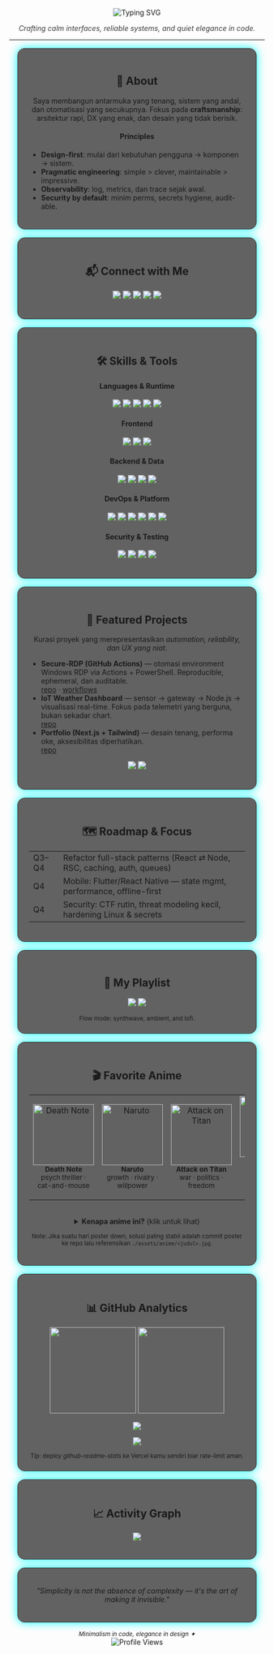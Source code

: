 <p align="center">
  <img src="https://readme-typing-svg.herokuapp.com?font=Fira+Code&weight=600&size=28&pause=1000&color=58A6FF&center=true&vCenter=true&width=600&lines=riflowsxz;Full-Stack+Developer;UI%2FUX+Craftsman;IoT+Explorer;Cybersec+Learner" alt="Typing SVG" />
</p>

<p align="center">
  <em style="opacity:0.85">Crafting calm interfaces, reliable systems, and quiet elegance in code.</em>
</p>

---

<div align="center" style="border: 1px solid #333; border-radius: 14px; padding: 22px; margin: 16px; background: rgba(16,16,16,0.65); box-shadow: 0 0 18px #0ff;">
  <h2>🧭 About</h2>
  <p>
    Saya membangun antarmuka yang tenang, sistem yang andal, dan otomatisasi yang secukupnya.
    Fokus pada <strong>craftsmanship</strong>: arsitektur rapi, DX yang enak, dan desain yang tidak berisik.
  </p>

  <h4>Principles</h4>
  <ul align="left">
    <li><strong>Design-first</strong>: mulai dari kebutuhan pengguna → komponen → sistem.</li>
    <li><strong>Pragmatic engineering</strong>: simple > clever, maintainable > impressive.</li>
    <li><strong>Observability</strong>: log, metrics, dan trace sejak awal.</li>
    <li><strong>Security by default</strong>: minim perms, secrets hygiene, audit-able.</li>
  </ul>
</div>

<div align="center" style="border: 1px solid #333; border-radius: 14px; padding: 22px; margin: 16px; background: rgba(16,16,16,0.65); box-shadow: 0 0 18px #0ff;">
  <h2>📬 Connect with Me</h2>
  <p>
    <a href="mailto:riflowsxz@gmail.com"><img src="https://img.shields.io/badge/Gmail-181717?style=for-the-badge&logo=gmail&logoColor=D14836"/></a>
    <a href="https://linkedin.com/in/riflowsxz"><img src="https://img.shields.io/badge/LinkedIn-181717?style=for-the-badge&logo=linkedin&logoColor=0077B5"/></a>
    <a href="https://github.com/riflowsxz"><img src="https://img.shields.io/badge/GitHub-181717?style=for-the-badge&logo=github&logoColor=FFFFFF"/></a>
    <a href="https://instagram.com/riflowsxz"><img src="https://img.shields.io/badge/Instagram-181717?style=for-the-badge&logo=instagram&logoColor=E4405F"/></a>
    <a href="https://wa.me/6285226344606"><img src="https://img.shields.io/badge/WhatsApp-181717?style=for-the-badge&logo=whatsapp&logoColor=25D366"/></a>
  </p>
</div>

<div align="center" style="border: 1px solid #333; border-radius: 14px; padding: 22px; margin: 16px; background: rgba(16,16,16,0.65); box-shadow: 0 0 18px #0ff;">

  <h2>🛠️ Skills & Tools</h2>

  <h4>Languages & Runtime</h4>
  <p>
    <img src="https://img.shields.io/badge/JavaScript-181717?style=for-the-badge&logo=javascript&logoColor=F7DF1E"/>
    <img src="https://img.shields.io/badge/TypeScript-181717?style=for-the-badge&logo=typescript&logoColor=3178C6"/>
    <img src="https://img.shields.io/badge/Python-181717?style=for-the-badge&logo=python&logoColor=3776AB"/>
    <img src="https://img.shields.io/badge/Java-181717?style=for-the-badge&logo=java&logoColor=ED8B00"/>
    <img src="https://img.shields.io/badge/Node.js-181717?style=for-the-badge&logo=node.js&logoColor=339933"/>
  </p>

  <h4>Frontend</h4>
  <p>
    <img src="https://img.shields.io/badge/React-181717?style=for-the-badge&logo=react&logoColor=61DAFB"/>
    <img src="https://img.shields.io/badge/Next.js-181717?style=for-the-badge&logo=next.js&logoColor=FFFFFF"/>
    <img src="https://img.shields.io/badge/TailwindCSS-181717?style=for-the-badge&logo=tailwindcss&logoColor=06B6D4"/>
  </p>

  <h4>Backend & Data</h4>
  <p>
    <img src="https://img.shields.io/badge/Express.js-181717?style=for-the-badge&logo=express&logoColor=FFFFFF"/>
    <img src="https://img.shields.io/badge/Firebase-181717?style=for-the-badge&logo=firebase&logoColor=FFCA28"/>
    <img src="https://img.shields.io/badge/MongoDB-181717?style=for-the-badge&logo=mongodb&logoColor=4EA94B"/>
    <img src="https://img.shields.io/badge/Prisma-181717?style=for-the-badge&logo=prisma&logoColor=2D3748"/>
  </p>

  <h4>DevOps & Platform</h4>
  <p>
    <img src="https://img.shields.io/badge/Linux-181717?style=for-the-badge&logo=linux&logoColor=FCC624"/>
    <img src="https://img.shields.io/badge/Kali_Linux-181717?style=for-the-badge&logo=kalilinux&logoColor=557C94"/>
    <img src="https://img.shields.io/badge/Vercel-181717?style=for-the-badge&logo=vercel&logoColor=FFFFFF"/>
    <img src="https://img.shields.io/badge/Netlify-181717?style=for-the-badge&logo=netlify&logoColor=00C7B7"/>
    <img src="https://img.shields.io/badge/Git-181717?style=for-the-badge&logo=git&logoColor=F05032"/>
    <img src="https://img.shields.io/badge/VS%20Code-181717?style=for-the-badge&logo=visualstudiocode&logoColor=0078D4"/>
  </p>

  <h4>Security & Testing</h4>
  <p>
    <img src="https://img.shields.io/badge/Burp_Suite-181717?style=for-the-badge&logo=burpsuite&logoColor=FF6633"/>
    <img src="https://img.shields.io/badge/OWASP_ZAP-181717?style=for-the-badge&logo=owasp&logoColor=FFFFFF"/>
    <img src="https://img.shields.io/badge/pytest-181717?style=for-the-badge&logo=pytest&logoColor=0A9EDC"/>
    <img src="https://img.shields.io/badge/Jest-181717?style=for-the-badge&logo=jest&logoColor=C21325"/>
  </p>

</div>

<div align="center" style="border: 1px solid #333; border-radius: 14px; padding: 22px; margin: 16px; background: rgba(16,16,16,0.65); box-shadow: 0 0 18px #0ff;">
  <h2>📌 Featured Projects</h2>

  <p>Kurasi proyek yang merepresentasikan <em>automation, reliability, dan UX yang niat</em>.</p>

  <ul align="left">
    <li>
      <strong>Secure-RDP (GitHub Actions)</strong> — otomasi environment Windows RDP via Actions + PowerShell. Reproducible, ephemeral, dan auditable.<br/>
      <a href="https://github.com/riflowsxz/secure-rdp">repo</a> · <a href="https://github.com/riflowsxz/secure-rdp/tree/main/.github/workflows">workflows</a>
    </li>
    <li>
      <strong>IoT Weather Dashboard</strong> — sensor → gateway → Node.js → visualisasi real-time. Fokus pada telemetri yang berguna, bukan sekadar chart.<br/>
      <a href="https://github.com/riflowsxz/iot-weather-dashboard">repo</a>
    </li>
    <li>
      <strong>Portfolio (Next.js + Tailwind)</strong> — desain tenang, performa oke, aksesibilitas diperhatikan.<br/>
      <a href="https://github.com/riflowsxz/portfolio-site">repo</a>
    </li>
  </ul>

  <p>
    <img src="https://github-readme-stats.vercel.app/api/pin/?username=riflowsxz&repo=secure-rdp&theme=radical&hide_border=true"/>
    <img src="https://github-readme-stats.vercel.app/api/pin/?username=riflowsxz&repo=iot-weather-dashboard&theme=radical&hide_border=true"/>
  </p>
</div>

<div align="center" style="border: 1px solid #333; border-radius: 14px; padding: 22px; margin: 16px; background: rgba(16,16,16,0.65); box-shadow: 0 0 18px #0ff;">
  <h2>🗺️ Roadmap & Focus</h2>
  <table>
    <tr><td>Q3–Q4</td><td>Refactor full-stack patterns (React ⇄ Node, RSC, caching, auth, queues)</td></tr>
    <tr><td>Q4</td><td>Mobile: Flutter/React Native — state mgmt, performance, offline-first</td></tr>
    <tr><td>Q4</td><td>Security: CTF rutin, threat modeling kecil, hardening Linux & secrets</td></tr>
  </table>
</div>

<div align="center" style="border: 1px solid #333; border-radius: 14px; padding: 22px; margin: 16px; background: rgba(16,16,16,0.65); box-shadow: 0 0 18px #0ff;">
  <h2>🎵 My Playlist</h2>
  <p>
    <a href="https://open.spotify.com/user/your_spotify_id"><img src="https://img.shields.io/badge/Spotify-181717?style=for-the-badge&logo=spotify&logoColor=1DB954"/></a>
    <a href="https://youtube.com/@your_channel"><img src="https://img.shields.io/badge/YouTube-181717?style=for-the-badge&logo=youtube&logoColor=FF0000"/></a>
  </p>
  <sub>Flow mode: synthwave, ambient, and lofi.</sub>
</div>

<div align="center" style="border: 1px solid #333; border-radius: 14px; padding: 22px; margin: 16px; background: rgba(16,16,16,0.65); box-shadow: 0 0 18px #0ff;">
  <h2>🎬 Favorite Anime</h2>

  <table>
    <tr>
      <td align="center">
        <a href="https://en.wikipedia.org/wiki/Death_Note">
          <img src="https://upload.wikimedia.org/wikipedia/en/6/6f/Death_Note_Vol_1.jpg" width="120" alt="Death Note"/>
        </a>
        <br/><sub><strong>Death Note</strong><br/>psych thriller · cat-and-mouse</sub>
      </td>
      <td align="center">
        <a href="https://en.wikipedia.org/wiki/Naruto">
          <img src="https://upload.wikimedia.org/wikipedia/en/9/94/NarutoCoverTankobon1.jpg" width="120" alt="Naruto"/>
        </a>
        <br/><sub><strong>Naruto</strong><br/>growth · rivalry · willpower</sub>
      </td>
      <td align="center">
        <a href="https://en.wikipedia.org/wiki/Attack_on_Titan">
          <img src="https://upload.wikimedia.org/wikipedia/en/7/7e/Shingeki_no_Kyojin_manga_volume_1.jpg" width="120" alt="Attack on Titan"/>
        </a>
        <br/><sub><strong>Attack on Titan</strong><br/>war · politics · freedom</sub>
      </td>
      <td align="center">
        <a href="https://en.wikipedia.org/wiki/Fullmetal_Alchemist">
          <img src="https://upload.wikimedia.org/wikipedia/en/5/5e/FullmetalAlchemistVolume1.jpg" width="120" alt="Fullmetal Alchemist"/>
        </a>
        <br/><sub><strong>Fullmetal Alchemist</strong><br/>brotherhood · alchemy · consequences</sub>
      </td>
      <td align="center">
        <a href="https://en.wikipedia.org/wiki/Steins;Gate">
          <img src="https://upload.wikimedia.org/wikipedia/en/9/9a/Steins%3BGate_cover.png" width="120" alt="Steins;Gate"/>
        </a>
        <br/><sub><strong>Steins;Gate</strong><br/>time · causality · choices</sub>
      </td>
    </tr>
  </table>

  <br/>

  <details>
    <summary><strong>Kenapa anime ini?</strong> (klik untuk lihat)</summary>
    <ul align="left">
      <li><strong>Death Note</strong> — ritme deduksi yang rapih → referensi desain flow/logic branch.</li>
      <li><strong>Naruto</strong> — iterasi & growth mindset; “ship of Theseus” buat refactor panjang.</li>
      <li><strong>AoT</strong> — world-building & konsekuensi keputusan (mirip arsitektur sistem).</li>
      <li><strong>FMA</strong> — trade-offs: tidak ada “free lunch” (biaya tersembunyi dalam engineering).</li>
      <li><strong>Steins;Gate</strong> — waktu & efek samping perubahan (versi, migrasi, rollback).</li>
    </ul>
  </details>

  <sub>Note: Jika suatu hari poster down, solusi paling stabil adalah commit poster ke repo lalu referensikan <code>./assets/anime/&lt;judul&gt;.jpg</code>.</sub>
</div>

<div align="center" style="border: 1px solid #333; border-radius: 14px; padding: 22px; margin: 16px; background: rgba(16,16,16,0.65); box-shadow: 0 0 18px #0ff;">
  <h2>📊 GitHub Analytics</h2>
  <p>
    <img src="https://github-readme-stats.vercel.app/api?username=riflowsxz&show_icons=true&theme=radical&hide_border=true" height="170"/>
    <img src="https://github-readme-streak-stats.herokuapp.com?user=riflowsxz&theme=radical&hide_border=true" height="170"/>
  </p>
  <p>
    <img src="https://github-readme-stats.vercel.app/api/top-langs/?username=riflowsxz&layout=compact&theme=radical&hide_border=true"/>
  </p>
  <p>
    <img src="https://github-profile-trophy.vercel.app/?username=riflowsxz&theme=onestar&no-frame=true&margin-w=8"/>
  </p>
  <sub>Tip: deploy <em>github-readme-stats</em> ke Vercel kamu sendiri biar rate-limit aman.</sub>
</div>

<div align="center" style="border: 1px solid #333; border-radius: 14px; padding: 22px; margin: 16px; background: rgba(16,16,16,0.65); box-shadow: 0 0 18px #0ff;">
  <h2>📈 Activity Graph</h2>
  <p>
    <img src="https://github-readme-activity-graph.vercel.app/graph?username=riflowsxz&theme=react-dark&hide_border=true"/>
  </p>
</div>

<div align="center" style="border: 1px solid #333; border-radius: 14px; padding: 22px; margin: 16px; background: rgba(16,16,16,0.65); box-shadow: 0 0 18px #0ff;">
  <p><em>"Simplicity is not the absence of complexity — it's the art of making it invisible."</em></p>
</div>

<p align="center">
  <sub><em>Minimalism in code, elegance in design ✦</em></sub><br/>
  <img src="https://komarev.com/ghpvc/?username=riflowsxz&style=flat-square" alt="Profile Views"/>
</p>
